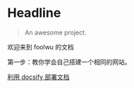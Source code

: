 # Headline

> An awesome project.

欢迎来到 foolwu 的文档

第一步：教你学会自己搭建一个相同的网站。

[利用 docsify 部署文档](/#/note/利用docsify部署文档)